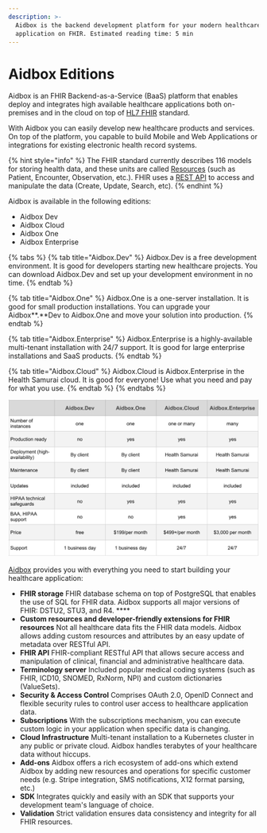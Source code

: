 ```yaml
---
description: >-
  Aidbox is the backend development platform for your modern healthcare
  application on FHIR. Estimated reading time: 5 min
---
```


# Aidbox Editions

Aidbox is an FHIR Backend-as-a-Service \(BaaS\) platform that enables deploy and integrates high available healthcare applications both on-premises and in the cloud on top of [HL7 FHIR](https://www.hl7.org/fhir/) standard. 

With Aidbox you can easily develop new healthcare products and services.  On top of the platform, you capable to build Mobile and Web Applications or integrations for existing electronic health record systems.

{% hint style="info" %}
The FHIR standard currently describes 116 models for storing health data, and these units are called [Resources](http://www.hl7.org/fhir/resourcelist.html) \(such as Patient, Encounter, Observation, etc.\). FHIR uses a [REST API](https://hello.aidbox.io/docs/rest-api) to access and manipulate the data \(Create, Update, Search, etc\).
{% endhint %}

Aidbox is available in the following editions:

* Aidbox Dev
* Aidbox Cloud
* Aidbox One
* Aidbox Enterprise  

{% tabs %}
{% tab title="Aidbox.Dev" %}
Aidbox.Dev is a free development environment. It is good for developers starting new healthcare projects. You can download Aidbox.Dev and set up your development environment in no time.
{% endtab %}

{% tab title="Aidbox.One" %}
Aidbox.One is a one-server installation. It is good for small production installations. You can upgrade your Aidbox**.**Dev to Aidbox.One and move your solution into production.
{% endtab %}

{% tab title="Aidbox.Enterprise" %}
Aidbox.Enterprise is a highly-available multi-tenant installation with 24/7 support. It is good for large enterprise installations and SaaS products.
{% endtab %}

{% tab title="Aidbox.Cloud" %}
Aidbox.Cloud is Aidbox.Enterprise in the Health Samurai cloud. It is good for everyone! Use what you need and pay for what you use.
{% endtab %}
{% endtabs %}

![](.gitbook/assets/line.png)

[Aidbox](https://www.health-samurai.io/aidbox) provides you with everything you need to start building your healthcare application: 

* **FHIR storage** FHIR database schema on top of PostgreSQL that enables the use of SQL for FHIR data. Aidbox supports all major versions of FHIR: DSTU2, STU3, and R4. ****
* **Custom resources and developer-friendly extensions for FHIR resources** Not all healthcare data fits the FHIR data models. Aidbox allows adding custom resources and attributes by an easy update of metadata over RESTful API. 
* **FHIR API**   FHIR-compliant RESTful API that allows secure access and manipulation of clinical, financial and administrative healthcare data. 
* **Terminology server**  Included popular medical coding systems \(such as FHIR, ICD10, SNOMED, RxNorm, NPI\) and custom dictionaries \(ValueSets\). 
* **Security & Access Control**  Comprises OAuth 2.0, OpenID Connect and flexible security rules to control user access to healthcare application data. 
* **Subscriptions**  With the subscriptions mechanism, you can execute custom logic in your application when specific data is changing. 
* **Cloud Infrastructure**  Multi-tenant installation to a Kubernetes cluster in any public or private cloud. Aidbox handles terabytes of your healthcare data without hiccups. 
* **Add-ons**  Aidbox offers a rich ecosystem of add-ons which extend Aidbox by adding new resources and operations for specific customer needs \(e.g. Stripe integration, SMS notifications, X12 format parsing, etc.\) 
* **SDK** Integrates quickly and easily with an SDK that supports your development team's language of choice. 
* **Validation** Strict validation ensures data consistency and integrity for all FHIR resources.

